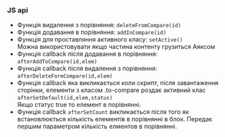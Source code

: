 ### JS api

*	Функція видалення з порівняння:  ```deleteFromCompare(id)```
*	Функція додавання в порівняння:  ```addInCompare(id)```
* Функція для проставляння активного класу: ```setActive()```   
  Можна використовувати якщо частина контенту грузиться Аяксом
*	Функція callback після додавання в порівняння:  ```afterAddToCompare(id,elem)```
* Функція callback після видалення з порівняння: ```afterDeleteFormCompare(id,elem)```
* Функція callback яка викликається коли скрипт, після завантаження сторінки, елементи з класом .to-compare роздає активний клас  ```afterSetDefault(id,elem,status)```    
 Якщо статус true то елемент в порівнянні.
*	Функція callback ```afterSetCount``` викликається після того як встановлюється кількість елементів в порівнянні в блок.
  Передає першим параметром кількість елментов в порівнянні.
